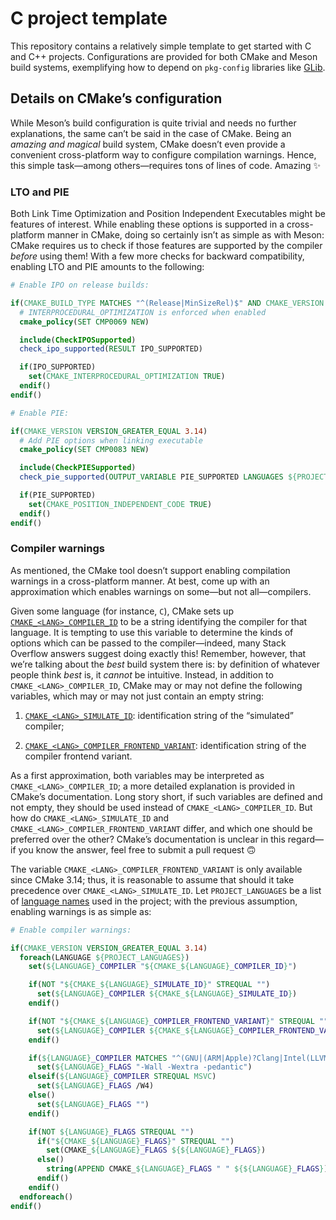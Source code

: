 # C project template #

This repository contains a relatively simple template to get started with C and C++ projects. Configurations are
provided for both CMake and Meson build systems, exemplifying how to depend on `pkg-config` libraries like
[GLib](https://developer.gnome.org/glib/stable/).

## Details on CMake’s configuration ##

While Meson’s build configuration is quite trivial and needs no further explanations, the same can’t be said in the case
of CMake. Being an _amazing and magical_ build system, CMake doesn’t even provide a convenient cross-platform way to
configure compilation warnings. Hence, this simple task—among others—requires tons of lines of code. Amazing ✨

### LTO and PIE ###

Both Link Time Optimization and Position Independent Executables might be features of interest. While enabling these
options is supported in a cross-platform manner in CMake, doing so certainly isn’t as simple as with Meson: CMake
requires us to check if those features are supported by the compiler _before_ using them! With a few more checks for
backward compatibility, enabling LTO and PIE amounts to the following:

```CMake
# Enable IPO on release builds:

if(CMAKE_BUILD_TYPE MATCHES "^(Release|MinSizeRel)$" AND CMAKE_VERSION VERSION_GREATER_EQUAL 3.9)
  # INTERPROCEDURAL_OPTIMIZATION is enforced when enabled
  cmake_policy(SET CMP0069 NEW)

  include(CheckIPOSupported)
  check_ipo_supported(RESULT IPO_SUPPORTED)

  if(IPO_SUPPORTED)
    set(CMAKE_INTERPROCEDURAL_OPTIMIZATION TRUE)
  endif()
endif()

# Enable PIE:

if(CMAKE_VERSION VERSION_GREATER_EQUAL 3.14)
  # Add PIE options when linking executable
  cmake_policy(SET CMP0083 NEW)

  include(CheckPIESupported)
  check_pie_supported(OUTPUT_VARIABLE PIE_SUPPORTED LANGUAGES ${PROJECT_LANGUAGES})

  if(PIE_SUPPORTED)
    set(CMAKE_POSITION_INDEPENDENT_CODE TRUE)
  endif()
endif()
```

### Compiler warnings ###

As mentioned, the CMake tool doesn’t support enabling compilation warnings in a cross-platform manner. At best, come up
with an approximation which enables warnings on some—but not all—compilers.

Given some language (for instance, `C`), CMake sets up
[`CMAKE_<LANG>_COMPILER_ID`](https://cmake.org/cmake/help/latest/variable/CMAKE_LANG_COMPILER_ID.html) to be a string
identifying the compiler for that language. It is tempting to use this variable to determine the kinds of options which
can be passed to the compiler—indeed, many Stack Overflow answers suggest doing exactly this! Remember, however, that
we’re talking about the _best_ build system there is: by definition of whatever people think _best_ is, it _cannot_ be
intuitive. Instead, in addition to `CMAKE_<LANG>_COMPILER_ID`, CMake may or may not define the following variables,
which may or may not just contain an empty string:

 1. [`CMAKE_<LANG>_SIMULATE_ID`](https://cmake.org/cmake/help/latest/variable/CMAKE_LANG_SIMULATE_ID.html):
    identification string of the “simulated” compiler;

 2. [`CMAKE_<LANG>_COMPILER_FRONTEND_VARIANT`](https://cmake.org/cmake/help/latest/variable/CMAKE_LANG_COMPILER_FRONTEND_VARIANT.html):
    identification string of the compiler frontend variant.

As a first approximation, both variables may be interpreted as `CMAKE_<LANG>_COMPILER_ID`; a more detailed explanation
is provided in CMake’s documentation. Long story short, if such variables are defined and not empty, they should be used
instead of `CMAKE_<LANG>_COMPILER_ID`. But how do `CMAKE_<LANG>_SIMULATE_ID` and
`CMAKE_<LANG>_COMPILER_FRONTEND_VARIANT` differ, and which one should be preferred over the other? CMake’s documentation
is unclear in this regard—if you know the answer, feel free to submit a pull request 🙃

The variable `CMAKE_<LANG>_COMPILER_FRONTEND_VARIANT` is only available since CMake 3.14; thus, it is reasonable to
assume that should it take precedence over `CMAKE_<LANG>_SIMULATE_ID`. Let `PROJECT_LANGUAGES` be a list of [language
names](https://cmake.org/cmake/help/latest/command/project.html#options) used in the project; with the previous
assumption, enabling warnings is as simple as:

```CMake
# Enable compiler warnings:

if(CMAKE_VERSION VERSION_GREATER_EQUAL 3.14)
  foreach(LANGUAGE ${PROJECT_LANGUAGES})
    set(${LANGUAGE}_COMPILER "${CMAKE_${LANGUAGE}_COMPILER_ID}")

    if(NOT "${CMAKE_${LANGUAGE}_SIMULATE_ID}" STREQUAL "")
      set(${LANGUAGE}_COMPILER ${CMAKE_${LANGUAGE}_SIMULATE_ID})
    endif()

    if(NOT "${CMAKE_${LANGUAGE}_COMPILER_FRONTEND_VARIANT}" STREQUAL "")
      set(${LANGUAGE}_COMPILER ${CMAKE_${LANGUAGE}_COMPILER_FRONTEND_VARIANT})
    endif()

    if(${LANGUAGE}_COMPILER MATCHES "^(GNU|(ARM|Apple)?Clang|Intel(LLVM)?)$")
      set(${LANGUAGE}_FLAGS "-Wall -Wextra -pedantic")
    elseif(${LANGUAGE}_COMPILER STREQUAL MSVC)
      set(${LANGUAGE}_FLAGS /W4)
    else()
      set(${LANGUAGE}_FLAGS "")
    endif()

    if(NOT ${LANGUAGE}_FLAGS STREQUAL "")
      if("${CMAKE_${LANGUAGE}_FLAGS}" STREQUAL "")
        set(CMAKE_${LANGUAGE}_FLAGS ${${LANGUAGE}_FLAGS})
      else()
        string(APPEND CMAKE_${LANGUAGE}_FLAGS " " ${${LANGUAGE}_FLAGS})
      endif()
    endif()
  endforeach()
endif()
```

